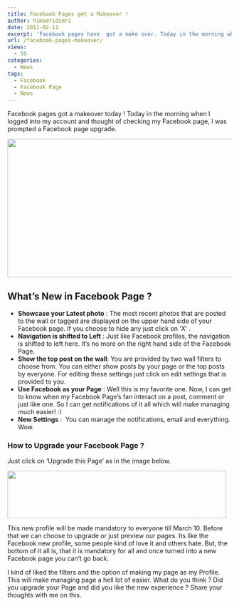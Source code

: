 ```yaml
---
title: Facebook Pages get a Makeover !
author: himadridimri
date: 2011-02-11
excerpt: 'Facebook pages have  got a make over. Today in the morning when I logged into Facebook account and thought of checking my Facebook page, I was prompted a Facebook page upgrade. '
url: /facebook-pages-makeover/
views:
  - 59
categories:
  - News
tags:
  - Facebook
  - Facebook Page
  - News
---
```

Facebook pages got a makeover today ! Today in the morning when I logged into my account and thought of checking my Facebook page, I was prompted a Facebook page upgrade.

[<img class="alignnone size-full wp-image-5685" src="http://cdn.devilsworkshop.org/files/2011/02/FBKnol-new-layout.png" alt="" width="606" height="311" />][1]

## What&#8217;s New in Facebook Page ?

  * **Showcase your Latest photo** : The most recent photos that are posted to the wall or tagged are displayed on the upper hand side of your Facebook page. If you choose to hide any just click on &#8216;X&#8217; .
  * **Navigation is shifted to Left** : Just like Facebook profiles, the navigation is shifted to left here. It&#8217;s no more on the right hand side of the Facebook Page.
  * **Show the top post on the wall**: You are provided by two wall filters to choose from. You can either show posts by your page or the top posts by everyone. For editing these settings just click on edit settings that is provided to you.
  * **Use Facebook as your Page** : Well this is my favorite one. Now, I can get to know when my Facebook Page&#8217;s fan interact on a post, comment or just like one. So I can get notifications of it all which will make managing much easier! <img src="http://devilsworkshop.org/wp-includes/images/smilies/simple-smile.png" alt=":)" class="wp-smiley" style="height: 1em; max-height: 1em;" />
  * **New Settings** :  You can manage the notifications, email and everything. Wow.

### How to Upgrade your Facebook Page ?

Just click on &#8216;Upgrade this Page&#8217; as in the image below.

[<img class="alignnone size-full wp-image-5686" src="http://cdn.devilsworkshop.org/files/2011/02/Facebook-Page1.png" alt="" width="492" height="106" />][2]

This new profile will be made mandatory to everyone till March 10. Before that we can choose to upgrade or just preview our pages. Its like the Facebook new profile, some people kind of love it and others hate. But, the bottom of it all is, that it is mandatory for all and once turned into a new Facebook page you can&#8217;t go back.

I kind of liked the filters and the option of making my page as my Profile. This will make managing page a hell lot of easier. What do you think ? Did you upgrade your Page and did you like the new experience ? Share your thoughts with me on this.

 [1]: http://cdn.devilsworkshop.org/files/2011/02/FBKnol-new-layout.png
 [2]: http://cdn.devilsworkshop.org/files/2011/02/Facebook-Page1.png
